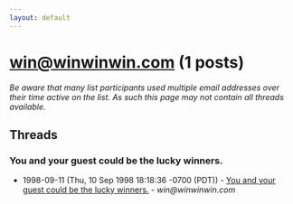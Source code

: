 ```yaml
---
layout: default
---
```


# win@winwinwin.com (1 posts)

_Be aware that many list participants used multiple email addresses over their time active on the list. As such this page may not contain all threads available._

## Threads

### You and your guest could be the lucky winners.
+ 1998-09-11 (Thu, 10 Sep 1998 18:18:36 -0700 (PDT)) - [You and your guest could be the lucky winners.](/archive/1998/09/d0900d1d9a1839a79bf42a8dcd85520006f293808d7558434c32efcda3c1cfb1) - _win@winwinwin.com_

